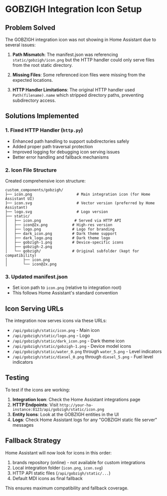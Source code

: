 # GOBZIGH Integration Icon Setup

## Problem Solved

The GOBZIGH integration icon was not showing in Home Assistant due to several issues:

1. **Path Mismatch**: The manifest.json was referencing `static/gobzigh/icon.png` but the HTTP handler could only serve files from the root static directory.

2. **Missing Files**: Some referenced icon files were missing from the expected locations.

3. **HTTP Handler Limitations**: The original HTTP handler used `Path(filename).name` which stripped directory paths, preventing subdirectory access.

## Solutions Implemented

### 1. Fixed HTTP Handler (`http.py`)
- Enhanced path handling to support subdirectories safely
- Added proper path traversal protection
- Improved logging for debugging icon serving issues
- Better error handling and fallback mechanisms

### 2. Icon File Structure
Created comprehensive icon structure:

```
custom_components/gobzigh/
├── icon.png                    # Main integration icon (for Home Assistant UI)
├── icon.svg                    # Vector version (preferred by Home Assistant)
├── logo.svg                    # Logo version
├── static/
│   ├── icon.png               # Served via HTTP API
│   ├── icon@2x.png           # High-res version
│   ├── logo.png              # Logo for branding
│   ├── dark_icon.png         # Dark theme support
│   ├── dark_logo.png         # Dark theme logo
│   ├── gobzigh-1.png         # Device-specific icons
│   ├── gobzigh-2.png
│   └── gobzigh/              # Original subfolder (kept for compatibility)
│       ├── icon.png
│       └── icon@2x.png
```

### 3. Updated manifest.json
- Set icon path to `icon.png` (relative to integration root)
- This follows Home Assistant's standard convention

## Icon Serving URLs

The integration now serves icons via these URLs:
- `/api/gobzigh/static/icon.png` - Main icon
- `/api/gobzigh/static/logo.png` - Logo
- `/api/gobzigh/static/dark_icon.png` - Dark theme icon
- `/api/gobzigh/static/gobzigh-1.png` - Device model icons
- `/api/gobzigh/static/water_0.png` through `water_5.png` - Level indicators
- `/api/gobzigh/static/diesel_0.png` through `diesel_5.png` - Fuel level indicators

## Testing

To test if the icons are working:

1. **Integration Icon**: Check the Home Assistant integrations page
2. **HTTP Endpoints**: Visit `http://your-ha-instance:8123/api/gobzigh/static/icon.png`
3. **Entity Icons**: Look at the GOBZIGH entities in the UI
4. **Logs**: Check Home Assistant logs for any "GOBZIGH static file server" messages

## Fallback Strategy

Home Assistant will now look for icons in this order:
1. brands repository (online) - not available for custom integrations
2. Local integration folder (`icon.png`, `icon.svg`)
3. HTTP API static files (`/api/gobzigh/static/...`)
4. Default MDI icons as final fallback

This ensures maximum compatibility and fallback coverage.

